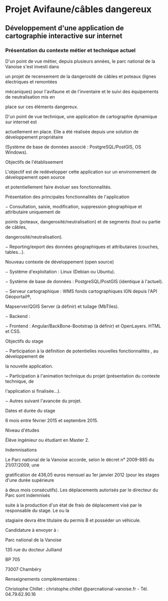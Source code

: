 # Projet Avifaune/câbles dangereux

## Développement d'une application de cartographie interactive sur internet

### Présentation du contexte métier et technique actuel

D'un point de vue métier, depuis plusieurs années, le parc national de la Vanoise s'est investi dans

un projet de recensement de la dangerosité de câbles et poteaux (lignes électriques et remontées

mécaniques) pour l'avifaune et de l'inventaire et le suivi des équipements de neutralisation mis en

place sur ces éléments dangereux.

D'un point de vue technique, une application de cartographie dynamique sur internet est

actuellement en place. Elle a été réalisée depuis une solution de développement propriétaire

(Système de base de données associé : PostgreSQL/PostGIS, OS Windows).

Objectifs de l'établissement

L'objectif est de redévelopper cette application sur un environnement de développement open source

et potentiellement faire évoluer ses fonctionnalités.

Présentation des principales fonctionnalités de l'application

− Consultation, saisie, modification, suppression géographique et attributaire uniquement de

points (poteaux, dangerosité/neutralisation) et de segments (tout ou partie de câbles,

dangerosité/neutralisation).

− Reporting/export des données géographiques et attributaires (couches, tables...).

Nouveau contexte de développement (open source)

− Système d'exploitation : Linux (Debian ou Ubuntu).

− Système de base de données : PostgreSQL/PostGIS (identique à l'actuel).

− Serveur cartographique : WMS fonds cartographiques IGN depuis l'API Géoportail®,

Mapserver/QGIS Server (à définir) et tuilage (MbTiles).

− Backend : 

− Frontend : Angular/BackBone-Bootstrap (à définir) et OpenLayers. HTML et CSS.

Objectifs du stage

− Participation à la définition de potentielles nouvelles fonctionnalités , au développement de

la nouvelle application.

− Participation à l'animation technique du projet (présentation du contexte technique, de

l'application si finalisée...).

− Autres suivant l'avancée du projet.

Dates et durée du stage

6 mois entre février 2015 et septembre 2015.

Niveau d'études

Élève ingénieur ou étudiant en Master 2.

Indemnisations

Le Parc national de la Vanoise accorde, selon le décret n° 2009-885 du 21/07/2009, une

gratification de 436,05 euros mensuel au 1er janvier 2012 (pour les stages d'une durée supérieure

à deux mois consécutifs). Les déplacements autorisés par le directeur du Parc sont indemnisés

suite à la production d'un état de frais de déplacement visé par le responsable du stage. Le ou la

stagiaire devra être titulaire du permis B et posséder un véhicule.

Candidature à envoyer à :

Parc national de la Vanoise

135 rue du docteur Julliand

BP 705

73007 Chambéry

Renseignements complémentaires :

Christophe Chillet : christophe.chillet @parcnational-vanoise.fr - Tél. 04.79.62.90.16
